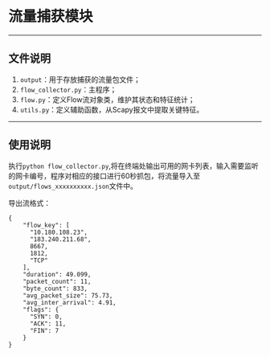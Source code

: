 # 流量捕获模块

---

## 文件说明

1. `output`：用于存放捕获的流量包文件；
2. `flow_collector.py`：主程序；
3. `flow.py`：定义Flow流对象类，维护其状态和特征统计；
4. `utils.py`：定义辅助函数，从Scapy报文中提取关键特征。
   
---

## 使用说明

执行`python flow_collector.py`,将在终端处输出可用的网卡列表，输入需要监听的网卡编号，程序对相应的接口进行60秒抓包，将流量导入至`output/flows_xxxxxxxxxx.json`文件中。

导出流格式：
```
{
    "flow_key": [
      "10.180.108.23",
      "183.240.211.68",
      8667,
      1812,
      "TCP"
    ],
    "duration": 49.099,
    "packet_count": 11,
    "byte_count": 833,
    "avg_packet_size": 75.73,
    "avg_inter_arrival": 4.91,
    "flags": {
      "SYN": 0,
      "ACK": 11,
      "FIN": 7
    }
}
